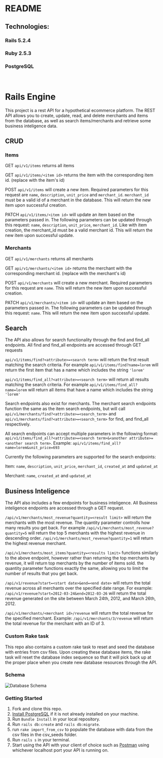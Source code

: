 
# README

## Technologies:
### Rails 5.2.4
### Ruby 2.5.3
### PostgreSQL
<br>

# Rails Engine

This project is a rest API for a hypothetical ecommerce platform. The REST API allows you to create, update, read, and delete merchants and items from the database, as well as search items/merchants and retrieve some business inteligence data.

## CRUD
### Items 
GET `api/v1/items` returns all items

GET `api/v1/items/<item id>` returns the item with the corresponding item id. (replace <item id> with the item's id)
  
POST `api/v1/items` will create a new item. Required parameters for this request are `name`, `description`, `unit_price` and `merchant_id`. `merchant_id` must be a valid id of a merchant in the database. This will return the new item upon successful creation.

PATCH `api/v1/items/<item id>` will update an item based on the parameters passed in. The following parameters can be updated through this request: `name`, `description`, `unit_price`, `merchant_id`. Like with item creation, the merchant_id must be a valid merchant id. This will return the new item upon successful update.

### Merchants
GET `api/v1/merchants` returns all merchants

GET `api/v1/merchants/<item id>` returns the merchant with the corresponding merchant id. (replace <merchant id> with the merchant's id)
  
POST `api/v1/merchants` will create a new merchant. Required parameters for this request are `name`. This will return the new item upon successful creation.

PATCH `api/v1/merchants/<item id>` will update an item based on the parameters passed in. The following parameters can be updated through this request: `name`. This will return the new item upon successful update.

## Search
The API also allows for search functionality through the find and find_all endpoints. All find and find_all endpoints are accessed through GET requests

`api/v1/items/find?<attribute>=<search term>` will return the first result matching the search criteria.  For example `api/v1/items/find?name=lorem` will return the first item that has a name which includes the string `'lorem'` 

`api/v1/items/find_all?<attribute>=<search term>` will return all results matching the search criteria.  For example `api/v1/items/find_all?name=lorem` will return all items that have a name which includes the string `'lorem'`

Search endpoints also exist for merchants. The merchant search endpoints function the same as the item search endpoints, but will call `api/v1/merchants/find?<attribute>=<search_term>` and `api/v1/merchants/find?<attribute>=<search_term>` for find, and find_all respectively.

All search endpoints can accept multiple parameters in the following format:  `api/v1/items/find_all?<attribute>=<search term>&<another attribute>=<another search term>`.  Example: `api/v1/items/find_all?name=lorem&unit_price=693`

Currently the following parameters are supported for the search endpoints:

Item: `name`, `description`, `unit_price`, `merchant_id`, `created_at` and `updated_at`

Merchant: `name`, `created_at` and `updated_at`

## Business Inteligence
The API also includes a few endpoints for business inteligence. All Business inteligence endpoints are accessed through a GET request.

`/api/v1/merchants/most_revenue?quantity=<result limit>` will return the merchants with the most revenue. The quantity parameter controlls how many results you get back.  For example `/api/v1/merchants/most_revenue?quantity=5` will return the top 5 merchants with the highest revenue in descending order.  `/api/v1/merchants/most_revenue?quantity=1` will return the highest revenue merchant.

`/api/v1/merchants/most_items?quantity=<results limit>` functions similarly to the above endpoint, however rather than returning the top merchants by revenue, it will return top merchants by the number of items sold. the quantity parameter functions exactly the same, allowing you to limit the number of results that you get back.

`/api/v1/revenue?start=<start date>&end=<end date>` will return the total revenue across all merchants over the specified date range.  For example:
`/api/v1/revenue?start=2012-03-24&end=2012-03-26` will return the total revenue generated on the site between March 24th, 2012, and March 26th, 2012.

`/api/v1/merchants/<merchant id>/revenue` will return the total revenue for the specified merchant.  Example: `/api/v1/merchants/3/revenue` will return the total revenue for the merchant with an ID of 3.

### Custom Rake task
This repo also contains a custom rake task to reset and seed the database with entries from csv files. Upon creating these database items, the rake task will reset the database index sequence so that it will pick back up at the proper place when you create new database resources through the API.

### Schema
![Database Schema](
https://user-images.githubusercontent.com/54010239/88701369-2a010280-d0c7-11ea-8879-982e761c231f.png)

### Getting Started
1.  Fork and clone this repo.
1.  [Install PostgreSQL](https://www.postgresql.org/) if it is not already installed on your machine.
2.  Run `Bundle Install` in your local repository.
3.  Run `rails db:create` and `rails db:migrate`.
4.  run `rake import_from_csv` to populate the database with data from the csv files in the csv_seeds folder.
5.  Run `rails s` in your terminal.
6.  Start using the API with your client of choice such as [Postman](https://www.postman.com/) using whichever localhost port your API is running on.

